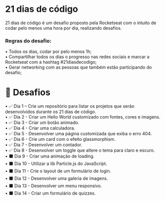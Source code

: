 <h1>21 dias de código</h1> 
<p>21 dias de código é um desafio proposto pela Rocketseat com o intuito de codar pelo menos uma hora por dia, realizando desafios.</p>
<h3>Regras do desafio: </h3>
• Todos os dias, codar por pelo menos 1h; <br>
• Compartilhar todos os dias o progresso nas redes sociais e marcar a Rocketseat com a hashtag #21diasdecodigo; <br>
• Gerar networking com as pessoas que também estão participando do desafio;

### <h1>🎯 Desafios</h1>
• ✅ Dia 1 – Crie um repositório para listar os projetos que serão desenvolvidos durante os 21 dias de código. <br>
• ✅ Dia 2 - Criar um Hello World customizado com fontes, cores e imagens. <br>
• ✅ Dia 3 - Criar um botão animado. <br>
• ✅ Dia 4 - Criar uma calculadora. <br>
• ✅ Dia 5 - Desenvolver uma página customizada que exiba o erro 404. <br>
• ✅ Dia 6 - Crie um card com o efeito glassmorphism. <br>
• ✅ Dia 7 - Desenvolver um contador. <br>
• ✅ Dia 8 - Desenvolver um toggle que altere o tema para claro e escuro. <br>
• ⬛ Dia 9 - Criar uma animação de loading. <br>
• ⬛ Dia 10 - Utilizar a lib Particle.js do JavaScript. <br>
• ⬛ Dia 11 - Crie o layout de um formulário de login. <br>
• ⬛ Dia 12 - Desenvolver uma galeria de imagens. <br>
• ⬛ Dia 13 - Desenvolver um menu responsivo. <br>
• ⬛ Dia 14 - Criar um formulário de quizzes.

